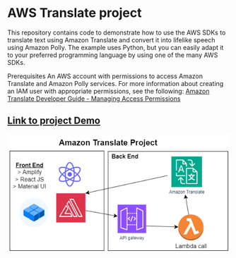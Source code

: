 # AWS Translate project

This repository contains code to demonstrate how to use the AWS SDKs to translate text using Amazon Translate and convert it into lifelike speech using Amazon Polly. The example uses Python, but you can easily adapt it to your preferred programming language by using one of the many AWS SDKs.

Prerequisites
An AWS account with permissions to access Amazon Translate and Amazon Polly services. For more information about creating an IAM user with appropriate permissions, see the following:
[Amazon Translate Developer Guide - Managing Access Permissions](https://docs.aws.amazon.com/translate/)

## [Link to project Demo](https://main.d2dh5hcfwrkplf.amplifyapp.com/)

![Architecture](Translate_Polly.drawio.png)

